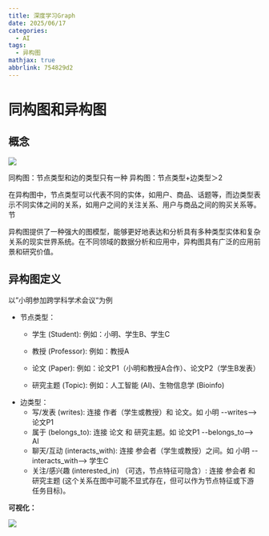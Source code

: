 ```yaml
---
title: 深度学习Graph
date: 2025/06/17
categories:
  - AI
tags:
  - 异构图
mathjax: true
abbrlink: 754829d2
---
```


# 同构图和异构图

## 概念

![](https://cdn.jsdelivr.net/gh/gaofeng-lin/picture_bed/img1/v2-890ca73f952eef1c7edb138223a75791_1440w.png)

同构图：节点类型和边的类型只有一种
异构图：节点类型+边类型＞2 

在异构图中，节点类型可以代表不同的实体，如用户、商品、话题等，而边类型表示不同实体之间的关系，如用户之间的关注关系、用户与商品之间的购买关系等。节

异构图提供了一种强大的图模型，能够更好地表达和分析具有多种类型实体和复杂关系的现实世界系统。在不同领域的数据分析和应用中，异构图具有广泛的应用前景和研究价值。

## 异构图定义

以”小明参加跨学科学术会议“为例

-   节点类型：
    -   学生 (Student): 例如：小明、学生B、学生C

    -   教授 (Professor): 例如：教授A

    -   论文 (Paper): 例如：论文P1（小明和教授A合作）、论文P2（学生B发表）
    -   研究主题 (Topic): 例如：人工智能 (AI)、生物信息学 (Bioinfo)
-   边类型：
    -   写/发表 (writes): 连接 作者（学生或教授）和 论文。如 小明 --writes--> 论文P1
    -   属于 (belongs_to): 连接 论文 和 研究主题。如 论文P1 --belongs_to--> AI
    -   聊天/互动 (interacts_with): 连接 参会者（学生或教授）之间。如 小明 --interacts_with--> 学生C
    -   关注/感兴趣 (interested_in) （可选，节点特征可隐含）: 连接 参会者 和 研究主题 (这个关系在图中可能不显式存在，但可以作为节点特征或下游任务目标)。

**可视化：**

![](https://cdn.jsdelivr.net/gh/gaofeng-lin/picture_bed/img1/Snipaste_2025-06-17_16-03-28.png)








